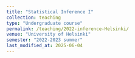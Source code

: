 ```yaml
---
title: "Statistical Inference I"
collection: teaching
type: "Undergraduate course"
permalink: /teaching/2022-inference-Helsinki/
venue: "University of Helsinki"
semester: "2022-2023 summer"
last_modified_at: 2025-06-04
---
```

